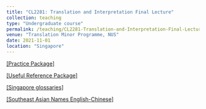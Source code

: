 ```yaml
---
title: "CL2281: Translation and Interpretation Final Lecture"
collection: teaching
type: "Undergraduate course"
permalink: /teaching/CL2281-Translation-and-Interpretation-Final-Lecture
venue: "Translation Minor Programme, NUS"
date: 2021-11-01
location: "Singapore"
---
```



[[Practice Package]](https://drive.google.com/drive/folders/1KqfR23hOc1bSHJaErnJczjOOhCmDevRi?usp=sharing)

[[Useful Reference Package]](https://drive.google.com/file/d/1JCfllsFbYMCnjmQcOIzXukLD4agG5hIC/view?usp=sharing)

[[Singapore glossaries]](https://docs.google.com/document/d/1EoiMdE_q0t8g5If2BwSsA422EbvWS3VQ/edit?usp=sharing&ouid=111028704393214849971&rtpof=true&sd=true)

[[Southeast Asian Names English-Chinese]](https://drive.google.com/file/d/1QknLZ9pyjIqYhlFxEEETQEAt6tu4CDln/view?usp=sharing)